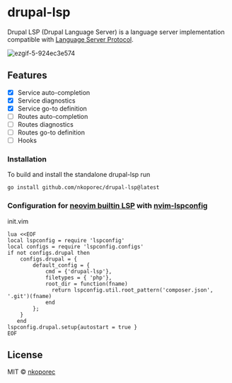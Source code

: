 # drupal-lsp

Drupal LSP (Drupal Language Server) is a language server implementation compatible with [Language Server Protocol](https://github.com/microsoft/language-server-protocol).



![ezgif-5-924ec3e574](https://user-images.githubusercontent.com/35064680/159663609-8d8df566-d81f-4db1-8a3c-f67e4726fa7f.gif)




## Features

- [x] Service auto-completion
- [x] Service diagnostics
- [x] Service go-to definition
- [ ] Routes auto-completion
- [ ] Routes diagnostics
- [ ] Routes go-to definition
- [ ] Hooks

### Installation


To build and install the standalone drupal-lsp run

```bash
go install github.com/nkoporec/drupal-lsp@latest
```

### Configuration for [neovim builtin LSP](https://neovim.io/doc/user/lsp.html) with [nvim-lspconfig](https://github.com/neovim/nvim-lspconfig)

init.vim

```vim
lua <<EOF
local lspconfig = require 'lspconfig'
local configs = require 'lspconfig.configs'
if not configs.drupal then
	configs.drupal = {
		default_config = {
    		cmd = {'drupal-lsp'},
    		filetypes = { 'php'},
			root_dir = function(fname)
			  return lspconfig.util.root_pattern('composer.json', '.git')(fname)
			end
		};
	}
   end
lspconfig.drupal.setup{autostart = true }
EOF

```

## License

MIT © [nkoporec](https://github.com/nkoporec) 
